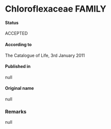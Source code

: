 # Chloroflexaceae FAMILY

#### Status
ACCEPTED

#### According to
The Catalogue of Life, 3rd January 2011

#### Published in
null

#### Original name
null

### Remarks
null